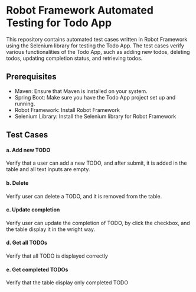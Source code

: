 # Robot Framework Automated Testing for Todo App

This repository contains automated test cases written in Robot Framework using the Selenium library for testing the Todo App. The test cases verify various functionalities of the Todo App, such as adding new todos, deleting todos, updating completion status, and retrieving todos.

## Prerequisites

- Maven: Ensure that Maven is installed on your system.
- Spring Boot: Make sure you have the Todo App project set up and running.
- Robot Framework: Install Robot Framework
- Selenium Library: Install the Selenium library for Robot Framework


## Test Cases

#### a. Add new TODO
Verify that a user can add a new TODO, and after submit, it is added 
in the table and all text inputs are empty.

#### b. Delete
Verify user can delete a TODO, and it is removed from the table.

#### c. Update completion
Verify user can update the completion of TODO, by click the 
checkbox, and the table display it in the wright way.

#### d. Get all TODOs
Verify that all TODO is displayed correctly

#### e. Get completed TODOs
Verify that the table display only completed TODO
